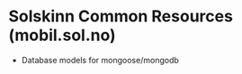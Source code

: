 Solskinn Common Resources (mobil.sol.no)
========================================

- Database models for mongoose/mongodb
